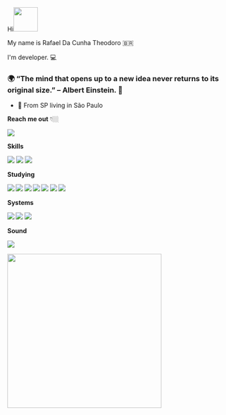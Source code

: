 <div>
    Hi<img src="https://media.giphy.com/media/hvRJCLFzcasrR4ia7z/giphy.gif" width="55px">
</div>


My name is Rafael Da Cunha Theodoro 🇧🇷

I'm developer.  💻

### 🌍 “The mind that opens up to a new idea never returns to its original size.” – Albert Einstein. 🧠

- 📍 From SP living in São Paulo

<b>Reach me out</b> 👇🏼

[<img src="https://img.shields.io/badge/linkedin-%230077B5.svg?&style=for-the-badge&logo=linkedin&logoColor=white" />](https://www.linkedin.com/in/rafael-da-cunha-theodoro/)

<b>Skills</b>

<img src="https://img.shields.io/badge/HTML-239120?style=for-the-badge&logo=html5&logoColor=white" /> <img src="https://img.shields.io/badge/CSS-239120?style=for-the-badge&logo=css3&logoColor=white" />
<img src="https://img.shields.io/badge/Visual_Studio_2019-5C2D91?style=for-the-badge&logo=visual%20studio&logoColor=white" />

<b>Studying<b/>
    

<img src= "https://img.shields.io/badge/Git-F05032?style=for-the-badge&logo=git&logoColor=white">
<img src="https://img.shields.io/badge/JavaScript-F7DF1E?style=for-the-badge&logo=javascript&logoColor=black" />
<img src="https://img.shields.io/badge/Node.js-43853D?style=for-the-badge&logo=node.js&logoColor=white" />
<img src= "https://img.shields.io/badge/React-20232A?style=for-the-badge&logo=react&logoColor=61DAFB" />
<img src="https://img.shields.io/badge/React_Native-20232A?style=for-the-badge&logo=react&logoColor=61DAFB" />

<img src="https://img.shields.io/badge/MySQL-00000F?style=for-the-badge&logo=mysql&logoColor=white" />
<img src="https://img.shields.io/badge/MongoDB-4EA94B?style=for-the-badge&logo=mongodb&logoColor=white" />


<b>Systems</b>
   
    
 <img src="https://img.shields.io/badge/Ubuntu-E95420?style=for-the-badge&logo=ubuntu&logoColor=white" /> <img src="https://img.shields.io/badge/Linux_Mint-87CF3E?style=for-the-badge&logo=linux-mint&logoColor=white" /> <img src="https://img.shields.io/badge/Windows-0078D6?style=for-the-badge&logo=windows&logoColor=white" />

 <b>Sound</b>
 
    
 <a href="https://open.spotify.com/user/rafaeltheodor?si=e2fc1bc885bc42c4"><img src="https://img.shields.io/badge/Spotify-1ED760?&style=for-the-badge&logo=spotify&logoColor=white" />


<p>
  <a href="#"><img src="https://github-readme-stats.vercel.app/api?username=Rtheodor&show_icons=true&count_private=true&theme=dark" width="350"></a>
</p>

<!--
**Rtheodor/Rtheodor** is a ✨ _special_ ✨ repository because its `README.md` (this file) appears on your GitHub profile.

